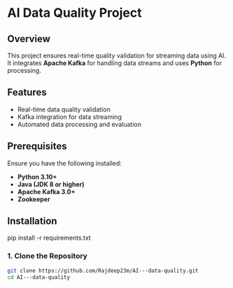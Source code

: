 # AI Data Quality Project

## Overview

This project ensures real-time quality validation for streaming data using AI. It integrates **Apache Kafka** for handling data streams and uses **Python** for processing.

## Features

- Real-time data quality validation
- Kafka integration for data streaming
- Automated data processing and evaluation

## Prerequisites

Ensure you have the following installed:

- **Python 3.10+**  
- **Java (JDK 8 or higher)**
- **Apache Kafka 3.0+**
- **Zookeeper**

## Installation
pip install -r requirements.txt

### 1. Clone the Repository

```sh
git clone https://github.com/Rajdeep23m/AI---data-quality.git
cd AI---data-quality
